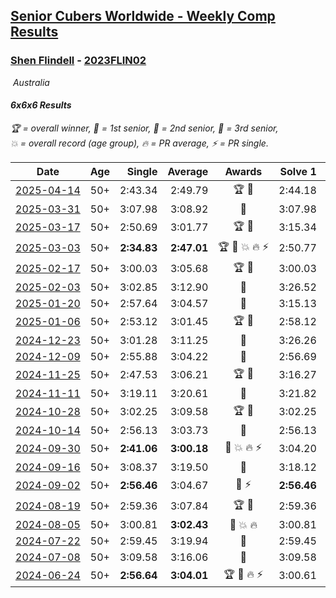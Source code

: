 <style>table {white-space: nowrap;}</style>
<link rel="stylesheet" type="text/css" href="/scw-comp/css/flags.css" />

## [Senior Cubers Worldwide - Weekly Comp Results](/scw-comp/results/)
### [Shen Flindell](README.md) - [2023FLIN02](https://www.worldcubeassociation.org/persons/2023FLIN02?event=666)

<i class="flag flag-AU" />&nbsp;Australia

#### 6x6x6 Results

<span style="white-space: nowrap;">🏆 = overall winner</span>, <span style="white-space: nowrap;">🥇 = 1st senior</span>, <span style="white-space: nowrap;">🥈 = 2nd senior</span>, <span style="white-space: nowrap;">🥉 = 3rd senior</span>, <span style="white-space: nowrap;">💥 = overall record (age group)</span>, <span style="white-space: nowrap;">🔥 = PR average</span>, <span style="white-space: nowrap;">⚡ = PR single</span>.

| Date | Age | Single | Average | Awards | Solve 1 | Solve 2 | Solve 3 | Video |
| :--: | :--: | --: | --: | :--: | --: | --: | --: | :-- |
| [2025-04-14](../../results/2025-04-14/666.md) | 50+ | 2:43.34 | 2:49.79 | 🏆 🥇 | 2:44.18 | 3:01.84 | 2:43.34 | [Desktop](https://www.facebook.com/events/557740544015249/permalink/561063293682974) / [Mobile](https://m.facebook.com/events/557740544015249?view=permalink&id=561063293682974) |
| [2025-03-31](../../results/2025-03-31/666.md) | 50+ | 3:07.98 | 3:08.92 | 🥈 | 3:07.98 | 3:08.66 | 3:10.11 | [Desktop](https://www.facebook.com/events/1215716510554915/permalink/1225800056213227) / [Mobile](https://m.facebook.com/events/1215716510554915?view=permalink&id=1225800056213227) |
| [2025-03-17](../../results/2025-03-17/666.md) | 50+ | 2:50.69 | 3:01.77 | 🏆 🥇 | 3:15.34 | 2:59.27 | 2:50.69 | [Desktop](https://www.facebook.com/events/640124968972990/permalink/648773918108095) / [Mobile](https://m.facebook.com/events/640124968972990?view=permalink&id=648773918108095) |
| [2025-03-03](../../results/2025-03-03/666.md) | 50+ | **2:34.83** | **2:47.01** | 🏆 🥇 💥 🔥 ⚡ | 2:50.77 | **2:34.83** | 2:55.43 | [Desktop](https://www.facebook.com/events/1658275441710851/permalink/1663591701179225) / [Mobile](https://m.facebook.com/events/1658275441710851?view=permalink&id=1663591701179225) |
| [2025-02-17](../../results/2025-02-17/666.md) | 50+ | 3:00.03 | 3:05.68 | 🏆 🥇 | 3:00.03 | 3:00.44 | 3:16.57 | [Desktop](https://www.facebook.com/745394767/videos/2941589529341588) / [Mobile](https://m.facebook.com/745394767/videos/2941589529341588) |
| [2025-02-03](../../results/2025-02-03/666.md) | 50+ | 3:02.85 | 3:12.90 | 🥈 | 3:26.52 | 3:09.34 | 3:02.85 | [Desktop](https://www.facebook.com/745394767/videos/1329014908148446) / [Mobile](https://m.facebook.com/745394767/videos/1329014908148446) |
| [2025-01-20](../../results/2025-01-20/666.md) | 50+ | 2:57.64 | 3:04.57 | 🥈 | 3:15.13 | 3:00.95 | 2:57.64 | [Desktop](https://www.facebook.com/745394767/videos/1534087350606778) / [Mobile](https://m.facebook.com/745394767/videos/1534087350606778) |
| [2025-01-06](../../results/2025-01-06/666.md) | 50+ | 2:53.12 | 3:01.45 | 🏆 🥇 | 2:58.12 | 3:13.11 | 2:53.12 | [Desktop](https://www.facebook.com/745394767/videos/1236746294063042) / [Mobile](https://m.facebook.com/745394767/videos/1236746294063042) |
| [2024-12-23](../../results/2024-12-23/666.md) | 50+ | 3:01.28 | 3:11.25 | 🥈 | 3:26.26 | 3:01.28 | 3:06.22 | [Desktop](https://www.facebook.com/745394767/videos/2088432488257821) / [Mobile](https://m.facebook.com/745394767/videos/2088432488257821) |
| [2024-12-09](../../results/2024-12-09/666.md) | 50+ | 2:55.88 | 3:04.22 | 🥈 | 2:56.69 | 2:55.88 | 3:20.08 | [Desktop](https://www.facebook.com/745394767/videos/1389923741979803) / [Mobile](https://m.facebook.com/745394767/videos/1389923741979803) |
| [2024-11-25](../../results/2024-11-25/666.md) | 50+ | 2:47.53 | 3:06.21 | 🏆 🥇 | 3:16.27 | 2:47.53 | 3:14.84 | [Desktop](https://www.facebook.com/745394767/videos/1259435565176367) / [Mobile](https://m.facebook.com/745394767/videos/1259435565176367) |
| [2024-11-11](../../results/2024-11-11/666.md) | 50+ | 3:19.11 | 3:20.61 | 🥉 | 3:21.82 | 3:19.11 | 3:20.90 | [Desktop](https://www.facebook.com/745394767/videos/1095282915384687) / [Mobile](https://m.facebook.com/745394767/videos/1095282915384687) |
| [2024-10-28](../../results/2024-10-28/666.md) | 50+ | 3:02.25 | 3:09.58 | 🏆 🥇 | 3:02.25 | 3:04.76 | 3:21.73 | [Desktop](https://www.facebook.com/745394767/videos/1094873108229941) / [Mobile](https://m.facebook.com/745394767/videos/1094873108229941) |
| [2024-10-14](../../results/2024-10-14/666.md) | 50+ | 2:56.13 | 3:03.73 | 🥈 | 2:56.13 | 3:14.03 | 3:01.03 | [Desktop](https://www.facebook.com/745394767/videos/8646067292139819) / [Mobile](https://m.facebook.com/745394767/videos/8646067292139819) |
| [2024-09-30](../../results/2024-09-30/666.md) | 50+ | **2:41.06** | **3:00.18** | 🥈 💥 🔥 ⚡ | 3:04.20 | 3:15.28 | **2:41.06** | [Desktop](https://www.facebook.com/745394767/videos/1561163127821289) / [Mobile](https://m.facebook.com/745394767/videos/1561163127821289) |
| [2024-09-16](../../results/2024-09-16/666.md) | 50+ | 3:08.37 | 3:19.50 | 🥉 | 3:18.12 | 3:08.37 | 3:32.01 | [Desktop](https://www.facebook.com/745394767/videos/831016229233511) / [Mobile](https://m.facebook.com/745394767/videos/831016229233511) |
| [2024-09-02](../../results/2024-09-02/666.md) | 50+ | **2:56.46** | 3:04.67 | 🥈 ⚡ | **2:56.46** | 2:56.75 | 3:20.81 | [Desktop](https://www.facebook.com/745394767/videos/1149239896176411) / [Mobile](https://m.facebook.com/745394767/videos/1149239896176411) |
| [2024-08-19](../../results/2024-08-19/666.md) | 50+ | 2:59.36 | 3:07.84 | 🏆 🥇 | 2:59.36 | 2:59.70 | 3:24.45 | [Desktop](https://www.facebook.com/745394767/videos/1493751025356046) / [Mobile](https://m.facebook.com/745394767/videos/1493751025356046) |
| [2024-08-05](../../results/2024-08-05/666.md) | 50+ | 3:00.81 | **3:02.43** | 🥈 💥 🔥 | 3:00.81 | 3:01.36 | 3:05.13 | [Desktop](https://www.facebook.com/745394767/videos/766685055430993) / [Mobile](https://m.facebook.com/745394767/videos/766685055430993) |
| [2024-07-22](../../results/2024-07-22/666.md) | 50+ | 2:59.45 | 3:19.94 | 🥈 | 2:59.45 | 3:12.61 | 3:47.77 | [Desktop](https://www.facebook.com/events/785148847162745/permalink/790773023266994) / [Mobile](https://m.facebook.com/events/785148847162745?view=permalink&id=790773023266994) |
| [2024-07-08](../../results/2024-07-08/666.md) | 50+ | 3:09.58 | 3:16.06 | 🥈 | 3:09.58 | 3:11.09 | 3:27.51 | [Desktop](https://www.facebook.com/745394767/videos/1498359694386237) / [Mobile](https://m.facebook.com/745394767/videos/1498359694386237) |
| [2024-06-24](../../results/2024-06-24/666.md) | 50+ | **2:56.64** | **3:04.01** | 🏆 🥇 🔥 ⚡ | 3:00.61 | 3:14.79 | **2:56.64** | [Desktop](https://www.facebook.com/745394767/videos/983304126859681) / [Mobile](https://m.facebook.com/745394767/videos/983304126859681) |


<!-- Global site tag (gtag.js) - Google Analytics -->
<script async src="https://www.googletagmanager.com/gtag/js?id=UA-86348435-3"></script>
<script>window.dataLayer = window.dataLayer || []; function gtag() {dataLayer.push(arguments);} gtag('js', new Date()); gtag('config', 'UA-86348435-3');</script>
